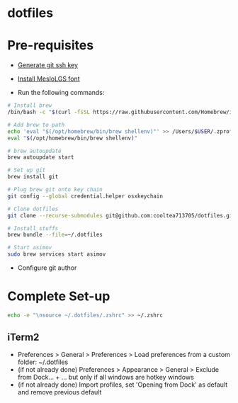 # dotfiles

# Pre-requisites

* [Generate git ssh key](https://docs.github.com/en/authentication/connecting-to-github-with-ssh/generating-a-new-ssh-key-and-adding-it-to-the-ssh-agent)

* [Install MesloLGS font](https://github.com/romkatv/powerlevel10k#meslo-nerd-font-patched-for-powerlevel10k)

* Run the following commands:

```zsh
# Install brew
/bin/bash -c "$(curl -fsSL https://raw.githubusercontent.com/Homebrew/install/HEAD/install.sh)"

# Add brew to path
echo 'eval "$(/opt/homebrew/bin/brew shellenv)"' >> /Users/$USER/.zprofile
eval "$(/opt/homebrew/bin/brew shellenv)"

# brew autoupdate
brew autoupdate start

# Set up git
brew install git

# Plug brew git onto key chain
git config --global credential.helper osxkeychain

# Clone dotfiles
git clone --recurse-submodules git@github.com:cooltea713705/dotfiles.git ~/.dotfiles

# Install stuffs
brew bundle --file=~/.dotfiles

# Start asimov
sudo brew services start asimov

``` 

* Configure git author

# Complete Set-up
```zsh
echo -e "\nsource ~/.dotfiles/.zshrc" >> ~/.zshrc
```

## iTerm2

* Preferences > General > Preferences > Load preferences from a custom folder: ~/.dotfiles  
* (if not already done) Preferences > Appearance > General > Exclude from Dock... + ... but only if all windows are hotkey windows
* (if not already done) Import profiles, set 'Opening from Dock' as default and remove previous default
